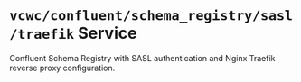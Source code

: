 # `vcwc/confluent/schema_registry/sasl/traefik` Service

Confluent Schema Registry with SASL authentication and Nginx Traefik reverse proxy configuration.
